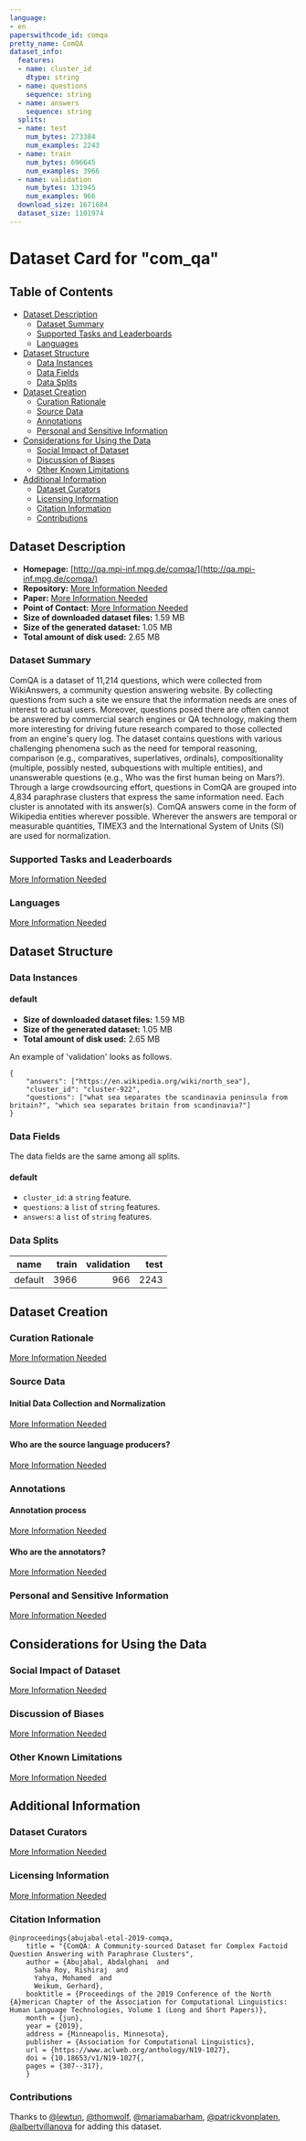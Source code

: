 ```yaml
---
language:
- en
paperswithcode_id: comqa
pretty_name: ComQA
dataset_info:
  features:
  - name: cluster_id
    dtype: string
  - name: questions
    sequence: string
  - name: answers
    sequence: string
  splits:
  - name: test
    num_bytes: 273384
    num_examples: 2243
  - name: train
    num_bytes: 696645
    num_examples: 3966
  - name: validation
    num_bytes: 131945
    num_examples: 966
  download_size: 1671684
  dataset_size: 1101974
---
```


# Dataset Card for "com_qa"

## Table of Contents
- [Dataset Description](#dataset-description)
  - [Dataset Summary](#dataset-summary)
  - [Supported Tasks and Leaderboards](#supported-tasks-and-leaderboards)
  - [Languages](#languages)
- [Dataset Structure](#dataset-structure)
  - [Data Instances](#data-instances)
  - [Data Fields](#data-fields)
  - [Data Splits](#data-splits)
- [Dataset Creation](#dataset-creation)
  - [Curation Rationale](#curation-rationale)
  - [Source Data](#source-data)
  - [Annotations](#annotations)
  - [Personal and Sensitive Information](#personal-and-sensitive-information)
- [Considerations for Using the Data](#considerations-for-using-the-data)
  - [Social Impact of Dataset](#social-impact-of-dataset)
  - [Discussion of Biases](#discussion-of-biases)
  - [Other Known Limitations](#other-known-limitations)
- [Additional Information](#additional-information)
  - [Dataset Curators](#dataset-curators)
  - [Licensing Information](#licensing-information)
  - [Citation Information](#citation-information)
  - [Contributions](#contributions)

## Dataset Description

- **Homepage:** [http://qa.mpi-inf.mpg.de/comqa/](http://qa.mpi-inf.mpg.de/comqa/)
- **Repository:** [More Information Needed](https://github.com/huggingface/datasets/blob/master/CONTRIBUTING.md#how-to-contribute-to-the-dataset-cards)
- **Paper:** [More Information Needed](https://github.com/huggingface/datasets/blob/master/CONTRIBUTING.md#how-to-contribute-to-the-dataset-cards)
- **Point of Contact:** [More Information Needed](https://github.com/huggingface/datasets/blob/master/CONTRIBUTING.md#how-to-contribute-to-the-dataset-cards)
- **Size of downloaded dataset files:** 1.59 MB
- **Size of the generated dataset:** 1.05 MB
- **Total amount of disk used:** 2.65 MB

### Dataset Summary

ComQA is a dataset of 11,214 questions, which were collected from WikiAnswers, a community question answering website.
By collecting questions from such a site we ensure that the information needs are ones of interest to actual users.
Moreover, questions posed there are often cannot be answered by commercial search engines or QA technology, making them
more interesting for driving future research compared to those collected from an engine's query log. The dataset contains
questions with various challenging phenomena such as the need for temporal reasoning, comparison (e.g., comparatives,
superlatives, ordinals), compositionality (multiple, possibly nested, subquestions with multiple entities), and
unanswerable questions (e.g., Who was the first human being on Mars?). Through a large crowdsourcing effort, questions
in ComQA are grouped into 4,834 paraphrase clusters that express the same information need. Each cluster is annotated
with its answer(s). ComQA answers come in the form of Wikipedia entities wherever possible. Wherever the answers are
temporal or measurable quantities, TIMEX3 and the International System of Units (SI) are used for normalization.

### Supported Tasks and Leaderboards

[More Information Needed](https://github.com/huggingface/datasets/blob/master/CONTRIBUTING.md#how-to-contribute-to-the-dataset-cards)

### Languages

[More Information Needed](https://github.com/huggingface/datasets/blob/master/CONTRIBUTING.md#how-to-contribute-to-the-dataset-cards)

## Dataset Structure

### Data Instances

#### default

- **Size of downloaded dataset files:** 1.59 MB
- **Size of the generated dataset:** 1.05 MB
- **Total amount of disk used:** 2.65 MB

An example of 'validation' looks as follows.
```
{
    "answers": ["https://en.wikipedia.org/wiki/north_sea"],
    "cluster_id": "cluster-922",
    "questions": ["what sea separates the scandinavia peninsula from britain?", "which sea separates britain from scandinavia?"]
}
```

### Data Fields

The data fields are the same among all splits.

#### default
- `cluster_id`: a `string` feature.
- `questions`: a `list` of `string` features.
- `answers`: a `list` of `string` features.

### Data Splits

| name  |train|validation|test|
|-------|----:|---------:|---:|
|default| 3966|       966|2243|

## Dataset Creation

### Curation Rationale

[More Information Needed](https://github.com/huggingface/datasets/blob/master/CONTRIBUTING.md#how-to-contribute-to-the-dataset-cards)

### Source Data

#### Initial Data Collection and Normalization

[More Information Needed](https://github.com/huggingface/datasets/blob/master/CONTRIBUTING.md#how-to-contribute-to-the-dataset-cards)

#### Who are the source language producers?

[More Information Needed](https://github.com/huggingface/datasets/blob/master/CONTRIBUTING.md#how-to-contribute-to-the-dataset-cards)

### Annotations

#### Annotation process

[More Information Needed](https://github.com/huggingface/datasets/blob/master/CONTRIBUTING.md#how-to-contribute-to-the-dataset-cards)

#### Who are the annotators?

[More Information Needed](https://github.com/huggingface/datasets/blob/master/CONTRIBUTING.md#how-to-contribute-to-the-dataset-cards)

### Personal and Sensitive Information

[More Information Needed](https://github.com/huggingface/datasets/blob/master/CONTRIBUTING.md#how-to-contribute-to-the-dataset-cards)

## Considerations for Using the Data

### Social Impact of Dataset

[More Information Needed](https://github.com/huggingface/datasets/blob/master/CONTRIBUTING.md#how-to-contribute-to-the-dataset-cards)

### Discussion of Biases

[More Information Needed](https://github.com/huggingface/datasets/blob/master/CONTRIBUTING.md#how-to-contribute-to-the-dataset-cards)

### Other Known Limitations

[More Information Needed](https://github.com/huggingface/datasets/blob/master/CONTRIBUTING.md#how-to-contribute-to-the-dataset-cards)

## Additional Information

### Dataset Curators

[More Information Needed](https://github.com/huggingface/datasets/blob/master/CONTRIBUTING.md#how-to-contribute-to-the-dataset-cards)

### Licensing Information

[More Information Needed](https://github.com/huggingface/datasets/blob/master/CONTRIBUTING.md#how-to-contribute-to-the-dataset-cards)

### Citation Information

```
@inproceedings{abujabal-etal-2019-comqa,
    title = "{ComQA: A Community-sourced Dataset for Complex Factoid Question Answering with Paraphrase Clusters",
    author = {Abujabal, Abdalghani  and
      Saha Roy, Rishiraj  and
      Yahya, Mohamed  and
      Weikum, Gerhard},
    booktitle = {Proceedings of the 2019 Conference of the North {A}merican Chapter of the Association for Computational Linguistics: Human Language Technologies, Volume 1 (Long and Short Papers)},
    month = {jun},
    year = {2019},
    address = {Minneapolis, Minnesota},
    publisher = {Association for Computational Linguistics},
    url = {https://www.aclweb.org/anthology/N19-1027},
    doi = {10.18653/v1/N19-1027{,
    pages = {307--317},
    }

```


### Contributions

Thanks to [@lewtun](https://github.com/lewtun), [@thomwolf](https://github.com/thomwolf), [@mariamabarham](https://github.com/mariamabarham), [@patrickvonplaten](https://github.com/patrickvonplaten), [@albertvillanova](https://github.com/albertvillanova) for adding this dataset.